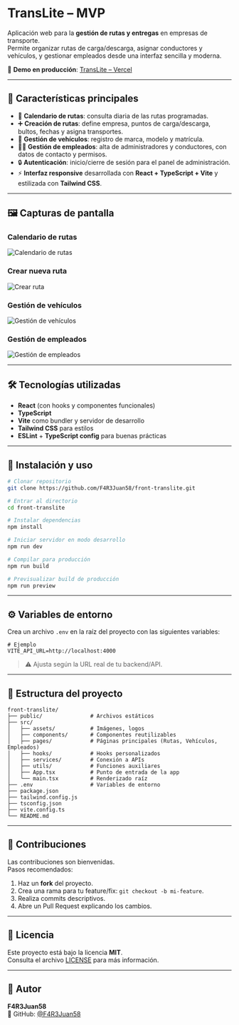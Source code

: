 # TransLite – MVP

Aplicación web para la **gestión de rutas y entregas** en empresas de transporte.  
Permite organizar rutas de carga/descarga, asignar conductores y vehículos, y gestionar empleados desde una interfaz sencilla y moderna.

🔗 **Demo en producción**: [TransLite – Vercel](https://front-translite-bhny.vercel.app/)

---

## 📌 Características principales

- 📅 **Calendario de rutas**: consulta diaria de las rutas programadas.  
- ➕ **Creación de rutas**: define empresa, puntos de carga/descarga, bultos, fechas y asigna transportes.  
- 🚚 **Gestión de vehículos**: registro de marca, modelo y matrícula.  
- 👨‍💼 **Gestión de empleados**: alta de administradores y conductores, con datos de contacto y permisos.  
- 🔒 **Autenticación**: inicio/cierre de sesión para el panel de administración.  
- ⚡ **Interfaz responsive** desarrollada con **React + TypeScript + Vite** y estilizada con **Tailwind CSS**.  

---

## 🖼️ Capturas de pantalla

### Calendario de rutas
![Calendario de rutas](<img width="1914" height="905" alt="calendar" src="https://github.com/user-attachments/assets/1d47149f-7f79-4708-a121-d79be12421e7" />)

### Crear nueva ruta
![Crear ruta](<img width="1916" height="908" alt="create-route" src="https://github.com/user-attachments/assets/ac2c5e1e-56b1-4317-ae1e-839967f4ba18" />)


### Gestión de vehículos
![Gestión de vehículos](<img width="1916" height="910" alt="vehicles" src="https://github.com/user-attachments/assets/3fb4980f-eed3-4c43-9c98-1ca52a86c07f" />)

### Gestión de empleados
![Gestión de empleados](<img width="1919" height="903" alt="employees" src="https://github.com/user-attachments/assets/a1a49ffb-f1e3-4d21-8e9a-311ab35dcaec" />)


---

## 🛠️ Tecnologías utilizadas

- **React** (con hooks y componentes funcionales)  
- **TypeScript**  
- **Vite** como bundler y servidor de desarrollo  
- **Tailwind CSS** para estilos  
- **ESLint** + **TypeScript config** para buenas prácticas  

---

## 🚀 Instalación y uso

```bash
# Clonar repositorio
git clone https://github.com/F4R3Juan58/front-translite.git

# Entrar al directorio
cd front-translite

# Instalar dependencias
npm install

# Iniciar servidor en modo desarrollo
npm run dev

# Compilar para producción
npm run build

# Previsualizar build de producción
npm run preview
```

---

## ⚙️ Variables de entorno

Crea un archivo `.env` en la raíz del proyecto con las siguientes variables:

```env
# Ejemplo
VITE_API_URL=http://localhost:4000
```

> ⚠️ Ajusta según la URL real de tu backend/API.

---

## 📂 Estructura del proyecto

```
front-translite/
├── public/               # Archivos estáticos
├── src/
│   ├── assets/           # Imágenes, logos
│   ├── components/       # Componentes reutilizables
│   ├── pages/            # Páginas principales (Rutas, Vehículos, Empleados)
│   ├── hooks/            # Hooks personalizados
│   ├── services/         # Conexión a APIs
│   ├── utils/            # Funciones auxiliares
│   ├── App.tsx           # Punto de entrada de la app
│   └── main.tsx          # Renderizado raíz
├── .env                  # Variables de entorno
├── package.json
├── tailwind.config.js
├── tsconfig.json
├── vite.config.ts
└── README.md
```

---

## 🤝 Contribuciones

Las contribuciones son bienvenidas.  
Pasos recomendados:

1. Haz un **fork** del proyecto.  
2. Crea una rama para tu feature/fix: `git checkout -b mi-feature`.  
3. Realiza commits descriptivos.  
4. Abre un Pull Request explicando los cambios.  

---

## 📄 Licencia

Este proyecto está bajo la licencia **MIT**.  
Consulta el archivo [LICENSE](./LICENSE) para más información.

---

## 👤 Autor

**F4R3Juan58**  
🔗 GitHub: [@F4R3Juan58](https://github.com/F4R3Juan58)  
